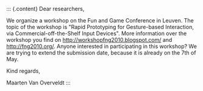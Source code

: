 ::: {.content}
Dear researchers,

We organize a workshop on the Fun and Game Conference in Leuven. The
topic of the workshop is \"Rapid Prototyping for Gesture-based
Interaction, via Commercial-off-the-Shelf Input Devices\". More
information over the workshop you find on
http://workshopfng2010.blogspot.com/ and http://fng2010.org/. Anyone
interested in participating in this workshop? We are trying to extend
the submission date, because it is already on the 7th of May.

Kind regards,

Maarten Van Overveldt
:::
